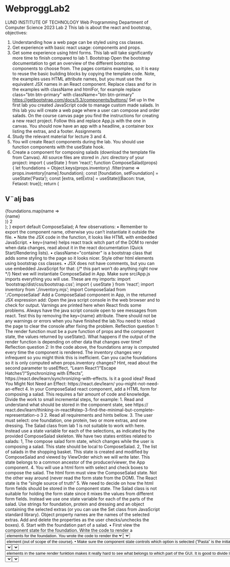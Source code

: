 # WebproggLab2

LUND INSTITUTE OF TECHNOLOGY Web Programming
Department of Computer Science 2023
Lab 2
This lab is about the react and bootstrap, objectives:
1. Understanding how a web page can be styled using css classes.
2. Get experience with basic react usage: components and props.
3. Get some experience using html forms.
This lab will take significantly more time to finish compared to lab 1.
Bootstrap
Open the bootstrap documentation to get an overview of the different bootstrap components to
choose from. The pages contains examples, so it is easy to reuse the basic building blocks by
copying the template code. Note, the examples uses HTML attribute names, but you must use
the equivalent JSX names in an React component. Replace class and for in the examples with
className and htmlFor, for example replace class="btn btn-primary" with className="btn
btn-primary"
https://getbootstrap.com/docs/5.3/components/buttons/
Set up
In the first lab you created JavaScript code to manage custom made salads. In this lab you will
create a web page where a user can compose and order salads. On the course canvas page you
find the instructions for creating a new react project. Follow this and replace App.js with the one
in canvas. You should now have an app with a headline, a container box listing the extras, and a
footer.
Assignments
1. Study the relevant material for lecture 3 and 4.
2. You will create React components during the lab. You should use function components
with the useState hook.
3. Create a component for composing salads (download the template file from Canvas). All
source files are stored in ./src directory of your project:
import { useState } from ’react’;
function ComposeSalad(props) {
let foundations = Object.keys(props.inventory)
.filter(name => props.inventory[name].foundation);
const [foundation, setFoundation] = useState(’Pasta’);
const [extra, setExtra] = useState({Bacon: true, Fetaost: true});
return (
<div className="container col-12">
<div className="row h-200 p-5 bg-light border rounded-3">
<h2>V¨alj bas</h2>
{foundations.map(name => <div key={name} className="col-4">{name}</div>)}
2
</div>
</div>
);
}
export default ComposeSalad;
A few observations:
• Remember to export the component name, otherwise you can’t instantiate it outside
the file.
• Note the JSX code in the function, it looks like HTML with embedded JavaScript.
• key={name} helps react track witch part of the DOM to render when data changes,
read about it in the react documentation (Quick Start/Rendering lists).
• className="container" is a bootstrap class that adds some styling to the page so it
looks nicer. Style other html elements using bootstrap css classes.
• JSX does not have comments, but you can use embedded JavaScript for that:
<span> {/* this part won’t do anything right now */} </span>
Next we will instantiate ComposeSalad in App. Make sure src/App.js imports everything
you will use. These are my imports:
import ’bootstrap/dist/css/bootstrap.css’;
import { useState } from ’react’;
import inventory from ’./inventory.mjs’;
import ComposeSalad from ’./ComposeSalad’
Add a ComposeSalad component in App, in the returned JSX expression add:
<ComposeSalad inventory={inventory} />
Open the java script console in the web browser and to check for output. Varnings are
printed here when React finds some problems. Always have the java script console open to
see messages from react. Test this by removing the key={name} attribute. There should not
be any warnings or errors when you have finished the lab.You need to reload the page to
clear the console after fixing the problem.
Reflection question 1: The render function must be a pure function of props and the
component state, the values returned by useState(). What happens if the output of the
render function is depending on other data that changes over time?
Reflection question 2: In the code above, the foundations array is computed every time
the component is rendered. The inventory changes very infrequent so you might think this
is inefficient. Can you cache foundations so it is only computed when props.inventory
changes? Hint, read about the second parameter to useEffect, “Learn React”/“Escape
Hatches”/“Synchronizing with Effects”, https://react.dev/learn/synchronizing-with-effects.
Is it a good idea? Read You Might Not Need an Effect: https://react.dev/learn/
you-might-not-need-an-effect
4. In your ComposeSalad react component, add a HTML form for composing a salad. This
requires a fair amount of code and knowledge. Divide the work to small incremental steps,
for example:
1. Read and understand what should be stored in the component state, see https://
react.dev/learn/thinking-in-react#step-3-find-the-minimal-but-complete-representation-o
3
2. Read all requirements and hints bellow.
3. The user must select: one foundation, one protein, two or more extras, and one
dressing. The Salad class from lab 1 is not suitable to work with here. Instead use a
state variable for each of the selections, as indicated by the provided ComposeSalad
skeleton.
We have two states entities related to salads: 1, The compose salad form state,
which changes while the user is composing a salad. This state should be local to
ComposeSalad. 2, The list of salads in the shopping basket. This state is created and
modified by ComposeSalad and viewed by ViewOrder which we will write later. This
state belongs to a common ancestor of the producer/viewer, the App component.
4. You will use a html form with select and check boxes to compose the salad. The html
form must view the ComposeSalad state. Not the other way around (never read the
form state from the DOM). The React state is the “single source of truth”
5. We need to decide on how the html form fields should be stored in the component
state. The Salad class is not suitable for holding the form state since it mixes the
values from different form fields. Instead we use one state variable for each of the
parts of the salad. Use strings for foundation, protein and dressing and an object
containing the selected extras (or you can use the Set class from JavaScript standard
library). Object property names are the names of the selected extras. Add and delete
the properties as the user checks/unchecks the boxes).
6. Start with the foundation part of a salad.
• First view the component state for the foundation. Write the code to render a
<select> and all <option> elements for the foundation. You wrote the code to
render the <option> list in assignment 1 in lab 1. Use <select value={...}> to
enforce which option is selected. In React you set the value attribute in <select>.
In vanilla html this is done by using the selected attribute in the <option>
element (out of scope of the course).
• Make sure the component state controls which option is selected (”Pasta” is the
initial state in the code above and should be selected in the browser). The user
can not change this yet, since it is locked to the component state.
• Add an event handler, onChange, to the <select> element. The call back function
can update the component state when the user selects a different foundation. The
easiest way to check that the state is updated correctly is by inspect it using the
React Developer Tools browser plugin.
7. When this works it is time to add some structure your code. You will use a similar
<select> for foundation, protein, and dressing and it would be nice to reuse the
code. Also, having many <div>, <select>, and <option> elements in the same render
funktion makes it really hard to see what belongs to which part of the GUI. It is good
to divide large components to several smal, and use components for structures that
are repeated, for example the selects for foundation, protein and dressing. This is
what I introduced in my solution:
<MySaladSelect
options={foundations}
value={foundation}
onChange={onFoundationChange}
/>
Reflection question 3: Should you move the foundation state to the MySaladSelect
component above? To answer this you need to consider who is using this information.
4
8. Implement the remaining part of the compose salad form. Protein and dressing
should be straight forward using the <MySaladSelect> component. Add one more
component containing the checkboxes for selecting extras. Doesn’t the component
re-render when you update the extras object. Read about updating objects in state in
reacts documentation: https://react.dev/learn/updating-objects-in-state
9. Requirements:
• The form should limit the selection to one foundation, one protein, zero or more
extras, and one dressing. Use the html element <select value={stateValue}>
for foundation, protein, and dressing. Use one <input type=checkbox name=nameOfExtra
checked={stateValue}> for each of the extras the customer can choose.
For checkboxes, the state of the DOM-element is stored in the attribute checked
(for other <input> types, the DOM state is stored in the property value). Do
not assign undefined to it. To avoid this, you can use the JavaScript short
circuit behaviour of || <input checked=(extras[’Tomat’] || false)>, or do
an explicit type conversion: Boolean(extras[’Tomat’]).
• <imput> elements have a name attribute. For checkboxes you can use it to
store which ingredient it represents. In your callback function it is available
in event.target.name.
• You do not need to support portion size (gourmet salad).
• You may assume correct input for now, we will add form validation in the next
lab.
• One learning outcome of this lab is for you to get familiar with html and css.
Therefore you must use native html tags, e.g. <input> and <select>, and style
them using className. Most real world applications use frameworks, such as
ReactBootstrap, which encapsulate the html tags and styling in react components.
You should use this approach in the project but not in the labs.
• You must not read the form DOM state, use event handlers and update the
component state variables.
• Your code must be flexible. If the content of inventory changes, your form should
reflect these changes. Use iterations in JavaScript (Array.map is recommended),
avoid hard coding html elements for each ingredient (you may not assume which
ingredients are present in inventory). We will start with an empty inventory in
lab 4 and add ingredients by fetching them from a rest server. Your ComposeSalad
must support this.
• React is based on the model-view design pattern. ComposeSalad is the view
and component state and this.props is the model. ComposeSalad contains all
functionality for viewing the model. Salad is not aware of how it is visualised.
Do not put any view details, such as html/react elements, in the salad class. This
makes your data structures portable. You can reuse the Salad class in an Angular
or Vue.js application.
10. optional assignment: add a “Caesar Salad” quick compose button. When the user clicks
the button, the form is pre-filled with the selections for a Caesar sallad.
Reflection question 4: What triggers react to call the render function and update the DOM?
Reflection question 5: When the user change the html form state (DOM), does this change
the state of your component?
Reflection question 6: What is the value of this in the event handling call-back functions?
5. Handle form submission. The salad in the form should be added to a shopping cart when
the user submits the form. The shopping cart should be stores in the App component.
5
• When the form is submitted, you must create a Salad object from assignment 1 to
store it.
• The shopping cart is a list of salad objects, use an array if you did not do the optional
task in lab 1.
• The list of salads must be stored in Apps state since it will be use by other components
later. When the form is submitted, create a Salad object in the callback function of
ComposeSalad and pass it to App. Remember, the user might want to compose several
salads, so make sure to copy/create objects when needed.
• onSubmit is the correct event for catching form submission. Avoid onClick on the
submit button, it will miss submissions done by pressing the enter key in the html
form.
• Clear the form after a salad is ordered, so the customer can start composing a new
salad from scratch.
• The default behaviour of form submission is to send a http GET request to the server.
We do not want this since we handle the action internally in the app. Stop the default
action by calling event.preventDefault(). If you forget this then the app will be
reloaded and JavaScript/component state will be lost (submit will result in an empty
shopping cart).
Reflection question 7: How is the prototype chain affected when copying an object with
copy = {...sourceObject}?
6. Create a react component, ViewOrder, to view the shopping cart. The shopping cart
should be passed from App using props. Instansiate the ViewOrder component in App, i.e.
<ViewOrder shoppingCart={shoppingCart}>. This demonstrates the declarative power of
react. When the state changes all affected subcomponents will automatically be re-renderd.
An order can contain several salads. Remember to set the key attribute in the repeated
html/JSX element. Avoid using array index as key. This can break your application when
a salad is removed from the list. This is explained in many blog posts, for example https:
//medium.com/@robinpokorny/index-as-a-key-is-an-anti-pattern-e0349aece318.
Hint 1: use the uuid property in the Salad objects as key.
7. Optional assignment 1: Add a remove button to the list of salads in the ViewOrder component.
Remember, props are read only. The original list is in the App component.
8. Optional assignment 2: Add functionality so the user can edit a previously created salad.
Add an edit button to each row in the list of salads in the ViewOrder component. For conditional rendering of a component you can use any JavaScript condition, if...then...else
or {editMode && <ComposeSalad edit={saladToEdit}/>} . You also need modify the
ComposeSalad component so it can be used for editing. Use props to pass the salad to be
edited. If App will not initialise this prop, so it will be undefined. Use this to determine
if the ComposeSalad component is in create or edit mode when needed, for example the
the text for the submit button (create/update). Note: do not update the salad object in the
order until the update button is pressed. This will change the state of App. Make sure to
copy objects when needed and call the right setState function.
The edit scenario is a good use case for a modal wrapper around the ComposeSalad
component. For edit, a pop-up window will appear, and when done the user is back in the
list of the salads.
Hint: Do this assignment in two steps, first add the functionality to view the salad, then
continue with changes needed to save the updated salad.
6
9. This is all for now. Make sure you do not have any warnings from React. Open the console,
reload the app, compose a salad and view it. In the next lab we will introduce a router and
move the ComposeSalad and ViewOrder to separate pages.
Editor: Per Andersson
Contributors in alphabetical order:
Ahmad Ghaemi
Alfred Akesson ˚
Anton Risberg Alakula ¨
Mattias Nordal
Oscar Ammkjaer
Per Andersson
Home: https://cs.lth.se/edaf90
Repo: https://github.com/lunduniversity/webprog
This compendium is on-going work.
Contributions are welcome!
Contact: per.andersson@cs.lth.se
You can use this work if you respect this LICENCE: CC BY-SA 4.0
http://creativecommons.org/licenses/by-sa/4.0/
Please do not distribute your solutions to lab assignments and projects.
Copyright 
c 2015-2023.
Dept. of Computer Science, LTH, Lund University. Lund. Sweden.
